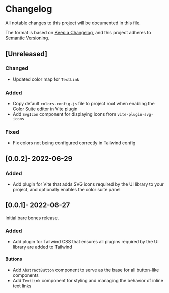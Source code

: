 ﻿# Changelog
All notable changes to this project will be documented in this file.

The format is based on [Keep a Changelog](https://keepachangelog.com/en/1.0.0/),
and this project adheres to [Semantic Versioning](https://semver.org/spec/v2.0.0.html).

## [Unreleased]

### Changed
- Updated color map for `TextLink`

### Added
- Copy default `colors.config.js` file to project root when enabling the Color Suite editor in Vite plugin
- Add `SvgIcon` component for displaying icons from `vite-plugin-svg-icons`

### Fixed
- Fix colors not being configured correctly in Tailwind config

## [0.0.2]- 2022-06-29

### Added
- Add plugin for Vite that adds SVG icons required by the UI library to your project, and optionally enables the color suite panel

## [0.0.1]- 2022-06-27

Initial bare bones release.

### Added
- Add plugin for Tailwind CSS that ensures all plugins required by the UI library are added to Tailwind

#### Buttons
- Add `AbstractButton` component to serve as the base for all button-like components
- Add `TextLink` component for styling and managing the behavior of inline text links
